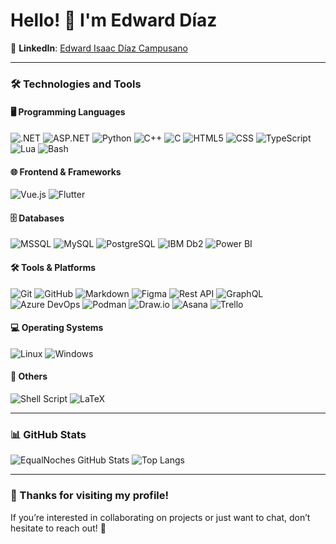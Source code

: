 # Hello! 👋 I'm Edward Díaz
 

💼 **LinkedIn**: [Edward Isaac Díaz Campusano](https://www.linkedin.com/in/edward-isaac-d%C3%ADaz-campusano-20a144280/)

---

### 🛠️ Technologies and Tools 

#### 🖥️ Programming Languages  
![.NET](https://img.shields.io/badge/.NET-512BD4?style=for-the-badge&logo=dotnet&logoColor=white) ![ASP.NET](https://img.shields.io/badge/ASP.NET-512BD4?style=for-the-badge&logo=dotnet&logoColor=white) ![Python](https://img.shields.io/badge/Python-3776AB?style=for-the-badge&logo=python&logoColor=white) ![C++](https://img.shields.io/badge/C++-00599C?style=for-the-badge&logo=cplusplus&logoColor=white) ![C](https://img.shields.io/badge/C-A8B9CC?style=for-the-badge&logo=c&logoColor=white) ![HTML5](https://img.shields.io/badge/HTML5-E34F26?style=for-the-badge&logo=html5&logoColor=white) ![CSS](https://img.shields.io/badge/CSS-1572B6?style=for-the-badge&logo=css3&logoColor=white) ![TypeScript](https://img.shields.io/badge/TypeScript-3178C6?style=for-the-badge&logo=typescript&logoColor=white)  ![Lua](https://img.shields.io/badge/Lua-2C2D72?style=for-the-badge&logo=lua&logoColor=white) ![Bash](https://img.shields.io/badge/Bash-4EAA25?style=for-the-badge&logo=gnu-bash&logoColor=white)

#### 🌐 Frontend & Frameworks  
![Vue.js](https://img.shields.io/badge/Vue.js-4FC08D?style=for-the-badge&logo=vue.js&logoColor=white) ![Flutter](https://img.shields.io/badge/Flutter-02569B?style=for-the-badge&logo=flutter&logoColor=white)  

#### 🗄️ Databases  
![MSSQL](https://img.shields.io/badge/MSSQL-CC2927?style=for-the-badge&logo=microsoftsqlserver&logoColor=white) ![MySQL](https://img.shields.io/badge/MySQL-4479A1?style=for-the-badge&logo=mysql&logoColor=white) ![PostgreSQL](https://img.shields.io/badge/PostgreSQL-336791?style=for-the-badge&logo=postgresql&logoColor=white)  ![IBM Db2](https://img.shields.io/badge/IBM%20Db2-054ADA?style=for-the-badge&logo=ibm&logoColor=white) ![Power BI](https://img.shields.io/badge/Power%20BI-F2C811?style=for-the-badge&logo=powerbi&logoColor=black)


#### 🛠️ Tools & Platforms  
![Git](https://img.shields.io/badge/Git-F05032?style=for-the-badge&logo=git&logoColor=white) ![GitHub](https://img.shields.io/badge/GitHub-181717?style=for-the-badge&logo=github&logoColor=white) ![Markdown](https://img.shields.io/badge/Markdown-000000?style=for-the-badge&logo=markdown&logoColor=white) ![Figma](https://img.shields.io/badge/Figma-F24E1E?style=for-the-badge&logo=figma&logoColor=white) ![Rest API](https://img.shields.io/badge/Rest%20API-FF6C37?style=for-the-badge&logo=restapi&logoColor=white) ![GraphQL](https://img.shields.io/badge/GraphQL-E10098?style=for-the-badge&logo=graphql&logoColor=white) ![Azure DevOps](https://img.shields.io/badge/Azure%20DevOps-0078D7?style=for-the-badge&logo=azure-devops&logoColor=white) ![Podman](https://img.shields.io/badge/Podman-892CA0?style=for-the-badge&logo=podman&logoColor=white) ![Draw.io](https://img.shields.io/badge/Draw.io-F24E1E?style=for-the-badge&logo=draw.io&logoColor=white) ![Asana](https://img.shields.io/badge/Asana-%2300C4CC.svg?style=for-the-badge&logo=Asana&logoColor=white) ![Trello](https://img.shields.io/badge/Trello-%2300C4CC.svg?style=for-the-badge&logo=Trello&logoColor=white)


#### 💻 Operating Systems  
![Linux](https://img.shields.io/badge/Linux-FCC624?style=for-the-badge&logo=linux&logoColor=black) ![Windows](https://img.shields.io/badge/Windows-0078D6?style=for-the-badge&logo=windows&logoColor=white)  

#### 📄 Others  
![Shell Script](https://img.shields.io/badge/Shell_Script-121011?style=for-the-badge&logo=gnu-bash&logoColor=white) ![LaTeX](https://img.shields.io/badge/LaTeX-008080?style=for-the-badge&logo=latex&logoColor=white)

---

### 📊 GitHub Stats

![EqualNoches GitHub Stats](https://github-readme-stats.vercel.app/api?username=EqualNoches&show_icons=true&theme=radical)
![Top Langs](https://github-readme-stats.vercel.app/api/top-langs/?username=EqualNoches&layout=compact&theme=radical)

---

### 🌟 Thanks for visiting my profile!

If you’re interested in collaborating on projects or just want to chat, don’t hesitate to reach out! 🚀
